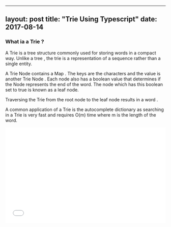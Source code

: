 
---
layout: post
title: "Trie Using Typescript"
date: 2017-08-14
---


<h3> What ia a Trie ? </h3>

A Trie is a tree structure commonly used for storing words in a compact way. Unlike a tree , the trie is a representation of a sequence rather than a single entity.

A Trie Node contains a Map . The keys are the characters and the value is another Trie Node .
Each node also has a boolean value that determines if the Node represents the end of the word. The node which has 
this boolean set to true is known as a leaf node.

Traversing the Trie from the root node to the leaf node results in a word .

A common application of a Trie is the autocomplete dictionary as searching in a Trie is very fast and requires O(m) time where
m is the length of the word.






<iframe width="100%" height="300" src="//jsfiddle.net/pree888/ofoukg0o/embedded/" allowfullscreen="allowfullscreen" frameborder="0"></iframe>

